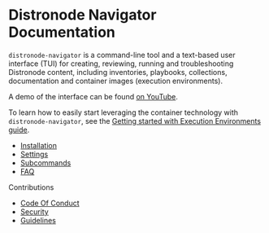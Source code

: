 # Distronode Navigator Documentation

`distronode-navigator` is a command-line tool and a text-based user interface (TUI)
for creating, reviewing, running and troubleshooting Distronode content, including
inventories, playbooks, collections, documentation and container images
(execution environments).

A demo of the interface can be found [on YouTube][yt demo].

[yt demo]: https://www.youtube.com/watch?v=J9PBKi8ydi4

To learn how to easily start leveraging the container technology with
`distronode-navigator`, see the
[Getting started with Execution Environments guide](https://distronode.readthedocs.io/en/latest/getting_started_ee/index.html).

- [Installation](installation.md)
- [Settings](settings.md)
- [Subcommands](subcommands.md)
- [FAQ](faq.md)

Contributions

- [Code Of Conduct](contributing/code-of-conduct)
- [Security](contributing/security)
- [Guidelines](contributing/guidelines)

